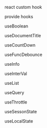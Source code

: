 react custom hook

provide hooks

useBoolean

useDocumentTitle

useCountDown

useFuncDebounce

useInfo

useInterVal

useList

useQuery

useThrottle

useSessonState

useLocalState
